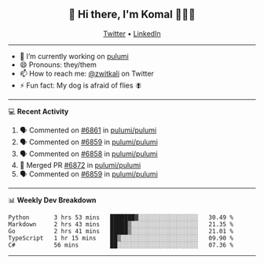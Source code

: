 <h2 align="center"> 👋 Hi there, I'm Komal 🧑🏾‍💻 </h2>
<p align="center">
    <a href="https://twitter.com/zwitkali">Twitter</a> •
    <a href="https://www.linkedin.com/in/komal-ali/">LinkedIn</a>
</p>

--------

- 🔭 I’m currently working on [pulumi](https://github.com/pulumi/pulumi)
- 😄 Pronouns: they/them
- 📫 How to reach me: [@zwitkali](https://twitter.com/zwitkali) on Twitter
- ⚡ Fun fact: My dog is afraid of flies 🪰

--------
💻 **Recent Activity**

<!--START_SECTION:activity-->
1. 🗣 Commented on [#6861](https://github.com/pulumi/pulumi/issues/6861) in [pulumi/pulumi](https://github.com/pulumi/pulumi)
2. 🗣 Commented on [#6859](https://github.com/pulumi/pulumi/issues/6859) in [pulumi/pulumi](https://github.com/pulumi/pulumi)
3. 🗣 Commented on [#6858](https://github.com/pulumi/pulumi/issues/6858) in [pulumi/pulumi](https://github.com/pulumi/pulumi)
4. 🎉 Merged PR [#6872](https://github.com/pulumi/pulumi/pull/6872) in [pulumi/pulumi](https://github.com/pulumi/pulumi)
5. 🗣 Commented on [#6859](https://github.com/pulumi/pulumi/issues/6859) in [pulumi/pulumi](https://github.com/pulumi/pulumi)
<!--END_SECTION:activity-->

--------

📊 **Weekly Dev Breakdown**
<!--START_SECTION:waka-->
```text
Python       3 hrs 53 mins   ███████▓░░░░░░░░░░░░░░░░░   30.49 % 
Markdown     2 hrs 43 mins   █████▒░░░░░░░░░░░░░░░░░░░   21.35 % 
Go           2 hrs 41 mins   █████▒░░░░░░░░░░░░░░░░░░░   21.01 % 
TypeScript   1 hr 15 mins    ██▒░░░░░░░░░░░░░░░░░░░░░░   09.90 % 
C#           56 mins         ██░░░░░░░░░░░░░░░░░░░░░░░   07.36 % 
```
<!--END_SECTION:waka-->

--------